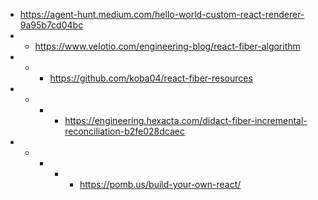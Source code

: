 - https://agent-hunt.medium.com/hello-world-custom-react-renderer-9a95b7cd04bc
- - https://www.velotio.com/engineering-blog/react-fiber-algorithm
- - - https://github.com/koba04/react-fiber-resources
- - - - https://engineering.hexacta.com/didact-fiber-incremental-reconciliation-b2fe028dcaec
- - - - - https://pomb.us/build-your-own-react/
